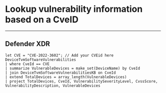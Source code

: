 # Lookup vulnerability information based on a CveID
----
## Defender XDR
```
let CVE = "CVE-2022-3602"; // Add your CVEid here
DeviceTvmSoftwareVulnerabilities
| where CveId == CVE
| summarize VulnerableDevices = make_set(DeviceName) by CveId
| join DeviceTvmSoftwareVulnerabilitiesKB on CveId
| extend TotalDevices = array_length(VulnerableDevices)
| project TotalDevices, CveId, VulnerabilitySeverityLevel, CvssScore, VulnerabilityDescription, VulnerableDevices
```
